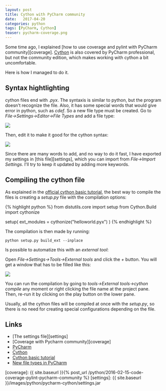 ```yaml
---
layout: post
title: Cython with PyCharm community
date:   2017-04-20
categories: python
tags: [PyCharm, Cython]
teaser: pycharm-coverage.png
---
```


Some time ago, I explained [how to use coverage and pylint with PyCharm community][coverage]. [Cython][cython] is also covered by PyCharm professional, but not the community edition, which makes working with cython a bit uncomfortable.

Here is how I managed to do it.

Syntax hightlighting
--------------------

cython files end with *.pyx*. The syntaxis is similar to python, but the program doesn't recognize the file. Also, it has some special words that would give error in python, such as *cdef*. So a new file type must be created. Go to *File->Settings->Editor->File Types* and add a file type:

<img src="{{ site.baseurl }}/images/python/pycharm-cython/pyx.png"/>

Then, edit it to make it good for the cython syntax:

<img src="{{ site.baseurl }}/images/python/pycharm-cython/cython.png"/>

Since there are many words to add, and no way to do it fast, I have exported my settings in [this file][settings], which you can import from *File->Import Settings*. I'll try to keep it updated by adding more keywords.


Compiling the cython file
-------------------------

As explained in the [official cython basic tutorial][cythonTutorial], the best way to compile the files is creating a *setup.py* file with the compilation options:

{% highlight python %}
from distutils.core import setup
from Cython.Build import cythonize

setup(
    ext_modules = cythonize("helloworld.pyx")
)
{% endhighlight %}

The compilation is then made by running:

    python setup.py build_ext --inplace

Is possible to automatize this with an *external tool*:

Open *File->Settings->Tools->External tools* and click the *+* button. You will get a window that has to be filled like this:

<img src="{{ site.baseurl }}/images/python/pycharm-cython/tool.png"/>

You can run the compilation by going to *tools->External tools->cython compile* any moment or right clicking the file name at the project pane. Then, re-run it by clicking on the play button on the lower pane.

Usually, all the cython files will be compiled at once with the *setup.py*, so there is no need for creating special configurations depending on the file.

Links
-----

* [The settings file][settings]
* [Coverage with Pycharm community][coverage]
* [PyCharm][PyCharm]
* [Cython][cython]
* [Cython basic tutorial][cythonTutorial]
* [New file types in PyCharm][FileTypes]

[cython]: http://cython.org/
[cythonTutorial]: http://docs.cython.org/en/latest/src/tutorial/cython_tutorial.html
[PyCharm]: https://www.jetbrains.com/pycharm/
[FileTypes]: https://www.jetbrains.com/help/pycharm/2016.3/new-file-type.html
[coverage]: {{ site.baseurl }}{% post_url /python/2016-02-15-code-coverage-pylint-pycharm-community %}
[settings]: {{ site.baseurl }}/images/python/pycharm-cython/settings.jar
